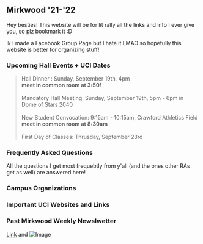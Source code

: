 ## Mirkwood '21-'22

Hey besties! This website will be for lit rally all the links and info I ever give you, so plz bookmark it :D

Ik I made a Facebook Group Page but I hate it LMAO so hopefully this website is better for organizing stuff!

### Upcoming Hall Events + UCI Dates

> Hall Dinner : Sunday, September 19th, 4pm <br/> **meet in common room at 3:50!** <br/> 
> <br/> 
> Mandatory Hall Meeting: Sunday, September 19th, 5pm - 6pm in Dome of Stars 2040 <br/> 
> <br/> 
> New Student Convocation: 9:15am - 10:15am, Crawford Athletics Field <br/> **meet in common room at 8:30am** <br/>
> <br/>
> First Day of Classes: Thrusday, September 23rd
 

### Frequently Asked Questions

All the questions I get most frequebtly from y'all (and the ones other RAs get as well) are answered here!

### Campus Organizations

### Important UCI Websites and Links

### Past Mirkwood Weekly Newslwetter

[Link](url) and ![Image](src)



